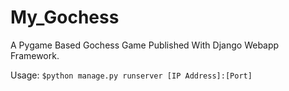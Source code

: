 # My_Gochess
A Pygame Based Gochess Game Published With Django Webapp Framework.

Usage: ``$python manage.py runserver [IP Address]:[Port]``
